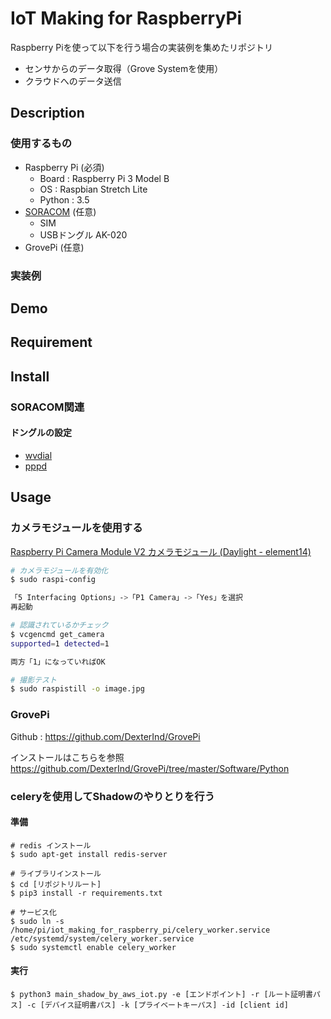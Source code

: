 IoT Making for RaspberryPi
====

Raspberry Piを使って以下を行う場合の実装例を集めたリポジトリ

- センサからのデータ取得（Grove Systemを使用）
- クラウドへのデータ送信

## Description

### 使用するもの

- Raspberry Pi (必須)
  - Board : Raspberry Pi 3 Model B
  - OS : Raspbian Stretch Lite
  - Python : 3.5
- [SORACOM](https://www.amazon.co.jp/dp/B01G1GSYHW) (任意)
  - SIM
  - USBドングル AK-020
- GrovePi (任意)

### 実装例

## Demo

## Requirement

## Install

### SORACOM関連

#### ドングルの設定

- [wvdial](https://dev.soracom.io/jp/start/device_setting/#raspi_usb)
- [pppd](https://qiita.com/CLCL/items/95693f6a8daefc73ddaa)

## Usage

### カメラモジュールを使用する

[Raspberry Pi Camera Module V2 カメラモジュール (Daylight - element14)](https://www.amazon.co.jp/gp/product/B01ER2SKFS/ref=ppx_yo_dt_b_asin_title_o01_s00?ie=UTF8&psc=1)

```bash
# カメラモジュールを有効化
$ sudo raspi-config

「5 Interfacing Options」->「P1 Camera」->「Yes」を選択
再起動

# 認識されているかチェック
$ vcgencmd get_camera
supported=1 detected=1

両方「1」になっていればOK

# 撮影テスト
$ sudo raspistill -o image.jpg
```

### GrovePi

Github : https://github.com/DexterInd/GrovePi

インストールはこちらを参照
https://github.com/DexterInd/GrovePi/tree/master/Software/Python

### celeryを使用してShadowのやりとりを行う

#### 準備

```
# redis インストール
$ sudo apt-get install redis-server

# ライブラリインストール
$ cd [リポジトリルート]
$ pip3 install -r requirements.txt

# サービス化
$ sudo ln -s /home/pi/iot_making_for_raspberry_pi/celery_worker.service /etc/systemd/system/celery_worker.service
$ sudo systemctl enable celery_worker
```

#### 実行

```
$ python3 main_shadow_by_aws_iot.py -e [エンドポイント] -r [ルート証明書パス] -c [デバイス証明書パス] -k [プライベートキーパス] -id [client id]
```
